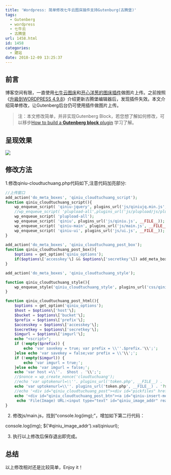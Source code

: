 ```yaml
---
title: 'Wordpress: 简单修改七牛云图床插件支持Gutenburg(古腾堡)'
tags:
  - Gutenberg
  - wordpress
  - 七牛云
  - 古腾堡
url: 1458.html
id: 1458
categories:
  - 建站
date: 2018-12-09 13:25:37
---
```


前言
--

博客空间有限，一直使用[七牛云图床](https://www.qiniu.com/)和[开心洋葱的图床插件](http://www.75271.com/2954.html)做图片上传。之前按照《[升級到WORDPRESS 4.9.8](https://www.l2h.site/2018/11/25/%E5%8D%87%E7%B4%9A%E5%88%B0wordpress-4-9-8/)》介绍更新古腾堡编辑器后，发现插件失效。本文介绍简单修改，让Gutenberg后台仍可使用插件做图片上传。

> 注：本文修改简单，并非实现Gutenberg Block，若您想了解如何修改，可以移步[How to build a ](https://wisdomplugin.com/build-gutenberg-block-plugin/)**[Gutenberg block](https://wisdomplugin.com/build-gutenberg-block-plugin/)**[ plugin](https://wisdomplugin.com/build-gutenberg-block-plugin/) 学习了解。

呈现效果
----

![](http://pic.www.l2h.site/l2hsiteqiniuyun-gutenberg.png)

修改方法
----

1.修改qiniu-cloudtuchuang.php代码如下,注意代码加亮部分:
```PHP
//上传窗口
add_action('do_meta_boxes', 'qiniu_cloudtuchuang_script');
function qiniu_cloudtuchuang_script(){
    wp_enqueue_script( 'qiniu-jquery', plugins_url('js/qiniujq.min.js', __FILE__));
    //wp_enqueue_script( 'plupload-all',plugins_url('js/plupload/js/plupload.full.min.js', __FILE__) );
	wp_enqueue_script( 'plupload-all');
    wp_enqueue_script( 'qiniu', plugins_url('js/qiniu.js', __FILE__));
    wp_enqueue_script( 'qiniu-main', plugins_url('js/main.js', __FILE__ ),array( 'jquery' ));
    wp_enqueue_script( 'qiniu-ui', plugins_url('js/ui.js', __FILE__));
}    
 
add_action('do_meta_boxes', 'qiniu_cloudtuchuang_post_box');
function qiniu_cloudtuchuang_post_box(){
    $options = get_option('qiniu_options');
    if($options\['accesskey'\] && $options\['secretkey'\]) add_meta_box('qiniu_cloudtuchuang_div', __('七牛云图床'), 'qiniu_cloudtuchuang_post_html', 'post', 'side');
}

add_action('do_meta_boxes', 'qiniu_cloudtuchuang_style');

function qiniu_cloudtuchuang_style(){
	wp_enqueue_style('qiniu_cloudtuchuang_style', plugins_url('css/qiniu_cloudtuchuang.css', __FILE__));
}

function qiniu_cloudtuchuang_post_html(){
	$options = get_option('qiniu_options');
    $host = $options\['host'\];
    $bucket = $options\['bucket'\];
    $prefix = $options\['prefix'\];
    $accesskey = $options\['accesskey'\];
    $secretkey = $options\['secretkey'\];
    $imgurl = $options\['imgurl'\];
    echo "<script>";
    if (!empty($prefix)) {
        echo 'var savekey = true; var prefix = \\''.$prefix.'\\';';
    }else echo 'var savekey = false;var prefix = \\'\\';';
    if (!empty($imgurl)) {
        echo 'var imgurl = true;';
    }else echo 'var imgurl = false;';
    echo 'var host =\\''.  $host . '\\';';
	//$nonce = wp_create_nonce('cloudtuchuang');
    //echo 'var uptokenurl=\\''. plugins_url('token.php', __FILE__) . '?_ajax_nonce='. $nonce .'&secretKey='. $secretkey . '&accessKey=' . $accesskey . '&bucket=' . $bucket . '&prefix=' . $prefix .'\\'</script>';
	echo 'var uptokenurl=\\''. plugins_url('token.php', __FILE__) . '?secretKey='. $secretkey . '&accessKey=' . $accesskey . '&bucket=' . $bucket . '&prefix=' . $prefix .'\\'</script>';
    //echo '<div id="qiniu_cloudtuchuang_post"><div id="pickfiles" href="#" ><span id="spantxt">拖拽上传图片</span></div></div>';
    echo '<div id="qiniu_cloudtuchuang_post_btn"><a id="qiniu-insert-media-button" class="button insert-qiniuyun " title="添加图片" data-editor="content" href="javascript:;">^_^ <span id="spandesc">添加图片</span></a></div>';
     echo 'File(Image) URL:<input type="text" id="qiniu_image_addr" readonly />';;
}
```
2. 修改js/main.js，找到“console.log(img);”，增加如下第二行代码：

console.log(img);
$('#qiniu_image_addr').val(qiniuurl);

3. 执行以上修改后保存退出即完成。

总结
--

以上修改相对还是比较简单，Enjoy it！